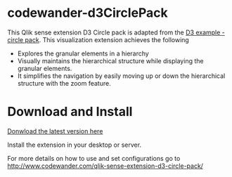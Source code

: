 # codewander-d3CirclePack

This Qlik sense extension D3 Circle pack is adapted from the <a href="https://bl.ocks.org/mbostock/4063530" target="_blank" rel="noopener">D3 example - circle pack</a>. This visualization extension achieves the following
<ul>
 	<li>Explores the granular elements in a hierarchy</li>
 	<li>Visually maintains the hierarchical structure while displaying the granular elements.</li>
 	<li>It simplifies the navigation by easily moving up or down the hierarchical structure with the zoom feature.</li>
</ul>
<h1>Download and Install</h1>
<a href="https://github.com/CodeAtRoost/codewander-d3CirclePack/archive/1.1.zip" target="_blank"> Donwload the latest version here</a>


Install the extension in your desktop or server.

For more details on how to use and set configurations go to http://www.codewander.com/qlik-sense-extension-d3-circle-pack/


